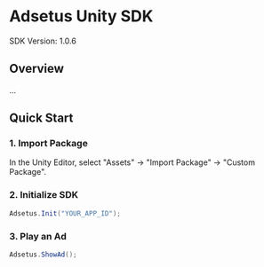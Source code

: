 # Adsetus Unity SDK
SDK Version: 1.0.6

## Overview
...

## Quick Start
### 1. Import Package
In the Unity Editor, select "Assets" -> "Import Package" -> "Custom Package".

### 2. Initialize SDK

```Java
Adsetus.Init("YOUR_APP_ID");	
```

### 3. Play an Ad

```Java
Adsetus.ShowAd();
```
